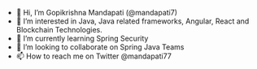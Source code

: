 - 👋 Hi, I’m Gopikrishna Mandapati (@mandapati7)
- 👀 I’m interested in Java, Java related frameworks, Angular, React and Blockchain Technologies.
- 🌱 I’m currently learning Spring Security
- 💞️ I’m looking to collaborate on Spring Java Teams
- 📫 How to reach me on Twitter @mandapati77

<!---
mandapati7/mandapati7 is a ✨ special ✨ repository because its `README.md` (this file) appears on your GitHub profile.
You can click the Preview link to take a look at your changes.
--->
